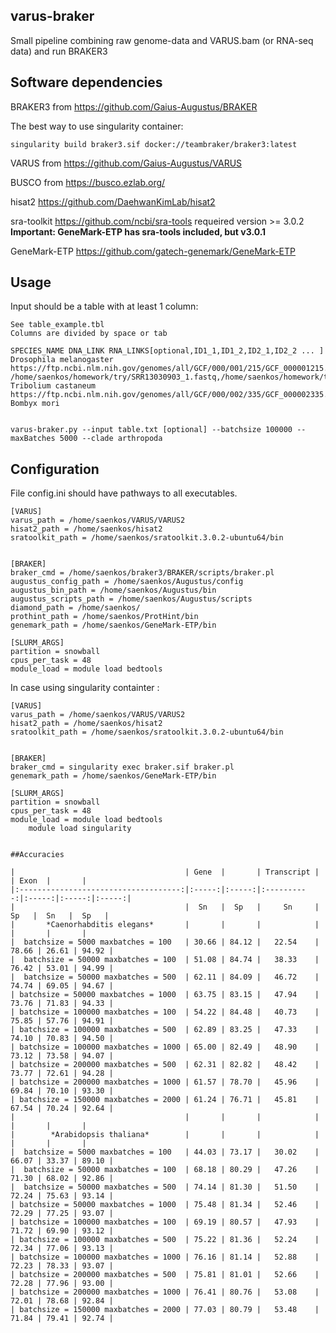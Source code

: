 ## varus-braker
Small pipeline combining raw genome-data and VARUS.bam (or RNA-seq data) and run BRAKER3


## Software dependencies


BRAKER3 from https://github.com/Gaius-Augustus/BRAKER

The best way to use singularity container:

```
singularity build braker3.sif docker://teambraker/braker3:latest
```

VARUS from https://github.com/Gaius-Augustus/VARUS

BUSCO from https://busco.ezlab.org/

hisat2 https://github.com/DaehwanKimLab/hisat2

sra-toolkit https://github.com/ncbi/sra-tools requeired version >= 3.0.2 \
**Important: GeneMark-ETP has sra-tools included, but v3.0.1**

GeneMark-ETP https://github.com/gatech-genemark/GeneMark-ETP

## Usage

Input should be a table with at least 1 column:

```
See table_example.tbl
Columns are divided by space or tab

SPECIES_NAME DNA_LINK RNA_LINKS[optional,ID1_1,ID1_2,ID2_1,ID2_2 ... ]
Drosophila melanogaster https://ftp.ncbi.nlm.nih.gov/genomes/all/GCF/000/001/215/GCF_000001215.4_Release_6_plus_ISO1_MT/GCF_000001215.4_Release_6_plus_ISO1_MT_genomic.fna.gz   /home/saenkos/homework/try/SRR13030903_1.fastq,/home/saenkos/homework/try/SRR13030903_2.fastq
Tribolium castaneum     https://ftp.ncbi.nlm.nih.gov/genomes/all/GCF/000/002/335/GCF_000002335.3_Tcas5.2/GCF_000002335.3_Tcas5.2_genomic.fna.gz 
Bombyx mori


varus-braker.py --input table.txt [optional] --batchsize 100000 --maxBatches 5000 --clade arthropoda
```


## Configuration

File config.ini should have pathways to all executables. 
```
[VARUS]
varus_path = /home/saenkos/VARUS/VARUS2
hisat2_path = /home/saenkos/hisat2
sratoolkit_path = /home/saenkos/sratoolkit.3.0.2-ubuntu64/bin


[BRAKER]
braker_cmd = /home/saenkos/braker3/BRAKER/scripts/braker.pl 
augustus_config_path = /home/saenkos/Augustus/config
augustus_bin_path = /home/saenkos/Augustus/bin
augustus_scripts_path = /home/saenkos/Augustus/scripts
diamond_path = /home/saenkos/
prothint_path = /home/saenkos/ProtHint/bin
genemark_path = /home/saenkos/GeneMark-ETP/bin

[SLURM_ARGS]
partition = snowball
cpus_per_task = 48
module_load = module load bedtools
```

In case using singularity containter :
```
[VARUS]
varus_path = /home/saenkos/VARUS/VARUS2
hisat2_path = /home/saenkos/hisat2
sratoolkit_path = /home/saenkos/sratoolkit.3.0.2-ubuntu64/bin


[BRAKER]
braker_cmd = singularity exec braker.sif braker.pl 
genemark_path = /home/saenkos/GeneMark-ETP/bin

[SLURM_ARGS]
partition = snowball
cpus_per_task = 48
module_load = module load bedtools
    module load singularity
    

##Accuracies

|                                      | Gene  |       | Transcript |       | Exon  |       |
|:------------------------------------:|:-----:|:-----:|:----------:|:-----:|:-----:|:-----:|
|                                      |  Sn   |  Sp   |     Sn     |  Sp   |  Sn   |  Sp   |
|       *Caenorhabditis elegans*       |       |       |            |       |       |       |
|  batchsize = 5000 maxbatches = 100   | 30.66 | 84.12 |   22.54    | 78.66 | 26.61 | 94.92 |
|  batchsize = 50000 maxbatches = 100  | 51.08 | 84.74 |   38.33    | 76.42 | 53.01 | 94.99 |
|  batchsize = 50000 maxbatches = 500  | 62.11 | 84.09 |   46.72    | 74.74 | 69.05 | 94.67 |
| batchsize = 50000 maxbatches = 1000  | 63.75 | 83.15 |   47.94    | 73.76 | 71.83 | 94.33 |
| batchsize = 100000 maxbatches = 100  | 54.22 | 84.48 |   40.73    | 75.85 | 57.76 | 94.91 |
| batchsize = 100000 maxbatches = 500  | 62.89 | 83.25 |   47.33    | 74.10 | 70.83 | 94.50 |
| batchsize = 100000 maxbatches = 1000 | 65.00 | 82.49 |   48.90    | 73.12 | 73.58 | 94.07 |
| batchsize = 200000 maxbatches = 500  | 62.31 | 82.82 |   48.42    | 73.77 | 72.61 | 94.28 |
| batchsize = 200000 maxbatches = 1000 | 61.57 | 78.70 |   45.96    | 69.84 | 70.10 | 93.30 |
| batchsize = 150000 maxbatches = 2000 | 61.24 | 76.71 |   45.81    | 67.54 | 70.24 | 92.64 |
|                                      |       |       |            |       |       |       |
|        *Arabidopsis thaliana*        |       |       |            |       |       |       |
|  batchsize = 5000 maxbatches = 100   | 44.03 | 73.17 |   30.02    | 66.07 | 33.37 | 89.10 |
|  batchsize = 50000 maxbatches = 100  | 68.18 | 80.29 |   47.26    | 71.30 | 68.02 | 92.86 |
|  batchsize = 50000 maxbatches = 500  | 74.14 | 81.30 |   51.50    | 72.24 | 75.63 | 93.14 |
| batchsize = 50000 maxbatches = 1000  | 75.48 | 81.34 |   52.46    | 72.29 | 77.25 | 93.07 |
| batchsize = 100000 maxbatches = 100  | 69.19 | 80.57 |   47.93    | 71.72 | 69.90 | 93.12 |
| batchsize = 100000 maxbatches = 500  | 75.22 | 81.36 |   52.24    | 72.34 | 77.06 | 93.13 |
| batchsize = 100000 maxbatches = 1000 | 76.16 | 81.14 |   52.88    | 72.23 | 78.33 | 93.07 |
| batchsize = 200000 maxbatches = 500  | 75.81 | 81.01 |   52.66    | 72.28 | 77.96 | 93.00 |
| batchsize = 200000 maxbatches = 1000 | 76.41 | 80.76 |   53.08    | 72.01 | 78.68 | 92.84 |
| batchsize = 150000 maxbatches = 2000 | 77.03 | 80.79 |   53.48    | 71.84 | 79.41 | 92.74 |
